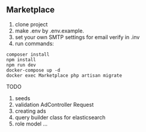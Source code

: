 ## Marketplace

1) clone project
2) make .env by .env.example. 
3) set your own SMTP settings for email verify in .inv
3) run commands:

```
composer install
npm install
npm run dev
docker-compose up -d
docker exec Marketplace php artisan migrate
```

TODO 
1) seeds
2) validation AdController Request
3) creating ads
4) query builder class for elasticsearch
5) role model
... 